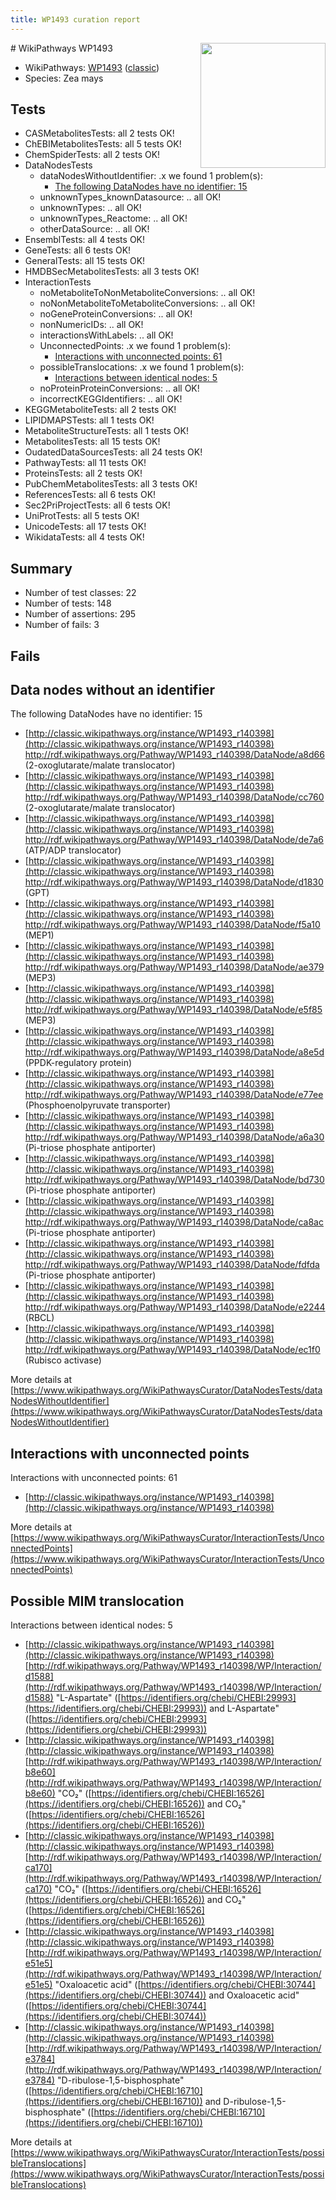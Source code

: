 ```yaml
---
title: WP1493 curation report
---
```


<img style="float: right; width: 200px" src="https://upload.wikimedia.org/wikipedia/commons/thumb/8/83/Wplogo_with_text_500.png/640px-Wplogo_with_text_500.png" />
# WikiPathways WP1493

* WikiPathways: [WP1493](https://wikipathways.org/pathways/WP1493) ([classic](https://classic.wikipathways.org/instance/WP1493))
* Species: Zea mays
## Tests
* CASMetabolitesTests: all 2 tests OK!
* ChEBIMetabolitesTests: all 5 tests OK!
* ChemSpiderTests: all 2 tests OK!
* DataNodesTests
    * dataNodesWithoutIdentifier: .x we found 1 problem(s):
        * [The following DataNodes have no identifier: 15](#8792c495)
    * unknownTypes_knownDatasource: .. all OK!
    * unknownTypes: .. all OK!
    * unknownTypes_Reactome: .. all OK!
    * otherDataSource: .. all OK!
* EnsemblTests: all 4 tests OK!
* GeneTests: all 6 tests OK!
* GeneralTests: all 15 tests OK!
* HMDBSecMetabolitesTests: all 3 tests OK!
* InteractionTests
    * noMetaboliteToNonMetaboliteConversions: .. all OK!
    * noNonMetaboliteToMetaboliteConversions: .. all OK!
    * noGeneProteinConversions: .. all OK!
    * nonNumericIDs: .. all OK!
    * interactionsWithLabels: .. all OK!
    * UnconnectedPoints: .x we found 1 problem(s):
        * [Interactions with unconnected points: 61](#7f1d4113)
    * possibleTranslocations: .x we found 1 problem(s):
        * [Interactions between identical nodes: 5](#1c11820a)
    * noProteinProteinConversions: .. all OK!
    * incorrectKEGGIdentifiers: .. all OK!
* KEGGMetaboliteTests: all 2 tests OK!
* LIPIDMAPSTests: all 1 tests OK!
* MetaboliteStructureTests: all 1 tests OK!
* MetabolitesTests: all 15 tests OK!
* OudatedDataSourcesTests: all 24 tests OK!
* PathwayTests: all 11 tests OK!
* ProteinsTests: all 2 tests OK!
* PubChemMetabolitesTests: all 3 tests OK!
* ReferencesTests: all 6 tests OK!
* Sec2PriProjectTests: all 6 tests OK!
* UniProtTests: all 5 tests OK!
* UnicodeTests: all 17 tests OK!
* WikidataTests: all 4 tests OK!


## Summary

* Number of test classes: 22
* Number of tests: 148
* Number of assertions: 295
* Number of fails: 3

## Fails

<a name="8792c495" />

## Data nodes without an identifier

The following DataNodes have no identifier: 15

* [http://classic.wikipathways.org/instance/WP1493_r140398](http://classic.wikipathways.org/instance/WP1493_r140398) http://rdf.wikipathways.org/Pathway/WP1493_r140398/DataNode/a8d66 (2-oxoglutarate/malate translocator)
* [http://classic.wikipathways.org/instance/WP1493_r140398](http://classic.wikipathways.org/instance/WP1493_r140398) http://rdf.wikipathways.org/Pathway/WP1493_r140398/DataNode/cc760 (2-oxoglutarate/malate translocator)
* [http://classic.wikipathways.org/instance/WP1493_r140398](http://classic.wikipathways.org/instance/WP1493_r140398) http://rdf.wikipathways.org/Pathway/WP1493_r140398/DataNode/de7a6 (ATP/ADP translocator)
* [http://classic.wikipathways.org/instance/WP1493_r140398](http://classic.wikipathways.org/instance/WP1493_r140398) http://rdf.wikipathways.org/Pathway/WP1493_r140398/DataNode/d1830 (GPT)
* [http://classic.wikipathways.org/instance/WP1493_r140398](http://classic.wikipathways.org/instance/WP1493_r140398) http://rdf.wikipathways.org/Pathway/WP1493_r140398/DataNode/f5a10 (MEP1)
* [http://classic.wikipathways.org/instance/WP1493_r140398](http://classic.wikipathways.org/instance/WP1493_r140398) http://rdf.wikipathways.org/Pathway/WP1493_r140398/DataNode/ae379 (MEP3)
* [http://classic.wikipathways.org/instance/WP1493_r140398](http://classic.wikipathways.org/instance/WP1493_r140398) http://rdf.wikipathways.org/Pathway/WP1493_r140398/DataNode/e5f85 (MEP3)
* [http://classic.wikipathways.org/instance/WP1493_r140398](http://classic.wikipathways.org/instance/WP1493_r140398) http://rdf.wikipathways.org/Pathway/WP1493_r140398/DataNode/a8e5d (PPDK-regulatory protein)
* [http://classic.wikipathways.org/instance/WP1493_r140398](http://classic.wikipathways.org/instance/WP1493_r140398) http://rdf.wikipathways.org/Pathway/WP1493_r140398/DataNode/e77ee (Phosphoenolpyruvate transporter)
* [http://classic.wikipathways.org/instance/WP1493_r140398](http://classic.wikipathways.org/instance/WP1493_r140398) http://rdf.wikipathways.org/Pathway/WP1493_r140398/DataNode/a6a30 (Pi-triose phosphate antiporter)
* [http://classic.wikipathways.org/instance/WP1493_r140398](http://classic.wikipathways.org/instance/WP1493_r140398) http://rdf.wikipathways.org/Pathway/WP1493_r140398/DataNode/bd730 (Pi-triose phosphate antiporter)
* [http://classic.wikipathways.org/instance/WP1493_r140398](http://classic.wikipathways.org/instance/WP1493_r140398) http://rdf.wikipathways.org/Pathway/WP1493_r140398/DataNode/ca8ac (Pi-triose phosphate antiporter)
* [http://classic.wikipathways.org/instance/WP1493_r140398](http://classic.wikipathways.org/instance/WP1493_r140398) http://rdf.wikipathways.org/Pathway/WP1493_r140398/DataNode/fdfda (Pi-triose phosphate antiporter)
* [http://classic.wikipathways.org/instance/WP1493_r140398](http://classic.wikipathways.org/instance/WP1493_r140398) http://rdf.wikipathways.org/Pathway/WP1493_r140398/DataNode/e2244 (RBCL)
* [http://classic.wikipathways.org/instance/WP1493_r140398](http://classic.wikipathways.org/instance/WP1493_r140398) http://rdf.wikipathways.org/Pathway/WP1493_r140398/DataNode/ec1f0 (Rubisco activase)


More details at [https://www.wikipathways.org/WikiPathwaysCurator/DataNodesTests/dataNodesWithoutIdentifier](https://www.wikipathways.org/WikiPathwaysCurator/DataNodesTests/dataNodesWithoutIdentifier)

<a name="7f1d4113" />

## Interactions with unconnected points

Interactions with unconnected points: 61

* [http://classic.wikipathways.org/instance/WP1493_r140398](http://classic.wikipathways.org/instance/WP1493_r140398)


More details at [https://www.wikipathways.org/WikiPathwaysCurator/InteractionTests/UnconnectedPoints](https://www.wikipathways.org/WikiPathwaysCurator/InteractionTests/UnconnectedPoints)

<a name="1c11820a" />

## Possible MIM translocation

Interactions between identical nodes: 5

* [http://classic.wikipathways.org/instance/WP1493_r140398](http://classic.wikipathways.org/instance/WP1493_r140398) [http://rdf.wikipathways.org/Pathway/WP1493_r140398/WP/Interaction/d1588](http://rdf.wikipathways.org/Pathway/WP1493_r140398/WP/Interaction/d1588) "L-Aspartate" ([https://identifiers.org/chebi/CHEBI:29993](https://identifiers.org/chebi/CHEBI:29993)) and 
L-Aspartate" ([https://identifiers.org/chebi/CHEBI:29993](https://identifiers.org/chebi/CHEBI:29993))
* [http://classic.wikipathways.org/instance/WP1493_r140398](http://classic.wikipathways.org/instance/WP1493_r140398) [http://rdf.wikipathways.org/Pathway/WP1493_r140398/WP/Interaction/b8e60](http://rdf.wikipathways.org/Pathway/WP1493_r140398/WP/Interaction/b8e60) "CO₂" ([https://identifiers.org/chebi/CHEBI:16526](https://identifiers.org/chebi/CHEBI:16526)) and 
CO₂" ([https://identifiers.org/chebi/CHEBI:16526](https://identifiers.org/chebi/CHEBI:16526))
* [http://classic.wikipathways.org/instance/WP1493_r140398](http://classic.wikipathways.org/instance/WP1493_r140398) [http://rdf.wikipathways.org/Pathway/WP1493_r140398/WP/Interaction/ca170](http://rdf.wikipathways.org/Pathway/WP1493_r140398/WP/Interaction/ca170) "CO₂" ([https://identifiers.org/chebi/CHEBI:16526](https://identifiers.org/chebi/CHEBI:16526)) and 
CO₂" ([https://identifiers.org/chebi/CHEBI:16526](https://identifiers.org/chebi/CHEBI:16526))
* [http://classic.wikipathways.org/instance/WP1493_r140398](http://classic.wikipathways.org/instance/WP1493_r140398) [http://rdf.wikipathways.org/Pathway/WP1493_r140398/WP/Interaction/e51e5](http://rdf.wikipathways.org/Pathway/WP1493_r140398/WP/Interaction/e51e5) "Oxaloacetic acid" ([https://identifiers.org/chebi/CHEBI:30744](https://identifiers.org/chebi/CHEBI:30744)) and 
Oxaloacetic acid" ([https://identifiers.org/chebi/CHEBI:30744](https://identifiers.org/chebi/CHEBI:30744))
* [http://classic.wikipathways.org/instance/WP1493_r140398](http://classic.wikipathways.org/instance/WP1493_r140398) [http://rdf.wikipathways.org/Pathway/WP1493_r140398/WP/Interaction/e3784](http://rdf.wikipathways.org/Pathway/WP1493_r140398/WP/Interaction/e3784) "D-ribulose-1,5-bisphosphate" ([https://identifiers.org/chebi/CHEBI:16710](https://identifiers.org/chebi/CHEBI:16710)) and 
D-ribulose-1,5-bisphosphate" ([https://identifiers.org/chebi/CHEBI:16710](https://identifiers.org/chebi/CHEBI:16710))


More details at [https://www.wikipathways.org/WikiPathwaysCurator/InteractionTests/possibleTranslocations](https://www.wikipathways.org/WikiPathwaysCurator/InteractionTests/possibleTranslocations)

